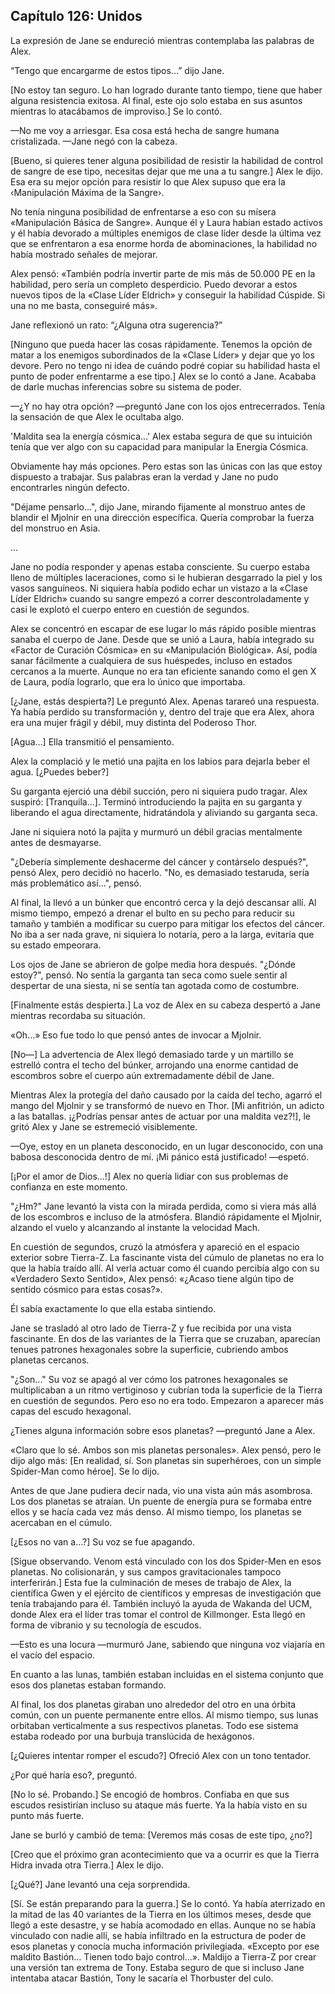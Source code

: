 
## Capítulo 126: Unidos


La expresión de Jane se endureció mientras contemplaba las palabras de Alex.

“Tengo que encargarme de estos tipos…” dijo Jane.

[No estoy tan seguro. Lo han logrado durante tanto tiempo, tiene que haber alguna resistencia exitosa. Al final, este ojo solo estaba en sus asuntos mientras lo atacábamos de improviso.] Se lo contó.

—No me voy a arriesgar. Esa cosa está hecha de sangre humana cristalizada. —Jane negó con la cabeza.

[Bueno, si quieres tener alguna posibilidad de resistir la habilidad de control de sangre de ese tipo, necesitas dejar que me una a tu sangre.] Alex le dijo. Esa era su mejor opción para resistir lo que Alex supuso que era la ‹Manipulación Máxima de la Sangre›.

No tenía ninguna posibilidad de enfrentarse a eso con su mísera «Manipulación Básica de Sangre». Aunque él y Laura habían estado activos y él había devorado a múltiples enemigos de clase líder desde la última vez que se enfrentaron a esa enorme horda de abominaciones, la habilidad no había mostrado señales de mejorar.

Alex pensó: «También podría invertir parte de mis más de 50.000 PE en la habilidad, pero sería un completo desperdicio. Puedo devorar a estos nuevos tipos de la «Clase Líder Eldrich» y conseguir la habilidad Cúspide. Si una no me basta, conseguiré más».

Jane reflexionó un rato: “¿Alguna otra sugerencia?”

[Ninguno que pueda hacer las cosas rápidamente. Tenemos la opción de matar a los enemigos subordinados de la «Clase Líder» y dejar que yo los devore. Pero no tengo ni idea de cuándo podré copiar su habilidad hasta el punto de poder enfrentarme a ese tipo.] Alex se lo contó a Jane. Acababa de darle muchas inferencias sobre su sistema de poder.

—¿Y no hay otra opción? —preguntó Jane con los ojos entrecerrados. Tenía la sensación de que Alex le ocultaba algo.

'Maldita sea la energía cósmica...' Alex estaba segura de que su intuición tenía que ver algo con su capacidad para manipular la Energía Cósmica.

Obviamente hay más opciones. Pero estas son las únicas con las que estoy dispuesto a trabajar. Sus palabras eran la verdad y Jane no pudo encontrarles ningún defecto.

"Déjame pensarlo...", dijo Jane, mirando fijamente al monstruo antes de blandir el Mjolnir en una dirección específica. Quería comprobar la fuerza del monstruo en Asia.

…

Jane no podía responder y apenas estaba consciente. Su cuerpo estaba lleno de múltiples laceraciones, como si le hubieran desgarrado la piel y los vasos sanguíneos. Ni siquiera había podido echar un vistazo a la «Clase Líder Eldrich» cuando su sangre empezó a correr descontroladamente y casi le explotó el cuerpo entero en cuestión de segundos.

Alex se concentró en escapar de ese lugar lo más rápido posible mientras sanaba el cuerpo de Jane. Desde que se unió a Laura, había integrado su «Factor de Curación Cósmica» en su «Manipulación Biológica». Así, podía sanar fácilmente a cualquiera de sus huéspedes, incluso en estados cercanos a la muerte. Aunque no era tan eficiente sanando como el gen X de Laura, podía lograrlo, que era lo único que importaba.

[¿Jane, estás despierta?] Le preguntó Alex. Apenas tarareó una respuesta. Ya había perdido su transformación y, dentro del traje que era Alex, ahora era una mujer frágil y débil, muy distinta del Poderoso Thor.

[Agua…] Ella transmitió el pensamiento.

Alex la complació y le metió una pajita en los labios para dejarla beber el agua. [¿Puedes beber?]

Su garganta ejerció una débil succión, pero ni siquiera pudo tragar. Alex suspiró: [Tranquila...]. Terminó introduciendo la pajita en su garganta y liberando el agua directamente, hidratándola y aliviando su garganta seca.

Jane ni siquiera notó la pajita y murmuró un débil gracias mentalmente antes de desmayarse.

"¿Debería simplemente deshacerme del cáncer y contárselo después?", pensó Alex, pero decidió no hacerlo. "No, es demasiado testaruda, sería más problemático así...", pensó.

Al final, la llevó a un búnker que encontró cerca y la dejó descansar allí. Al mismo tiempo, empezó a drenar el bulto en su pecho para reducir su tamaño y también a modificar su cuerpo para mitigar los efectos del cáncer. No iba a ser nada grave, ni siquiera lo notaría, pero a la larga, evitaría que su estado empeorara.

Los ojos de Jane se abrieron de golpe media hora después. "¿Dónde estoy?", pensó. No sentía la garganta tan seca como suele sentir al despertar de una siesta, ni se sentía tan agotada como de costumbre.

[Finalmente estás despierta.] La voz de Alex en su cabeza despertó a Jane mientras recordaba su situación.

«Oh…» Eso fue todo lo que pensó antes de invocar a Mjolnir.

[No—] La advertencia de Alex llegó demasiado tarde y un martillo se estrelló contra el techo del búnker, arrojando una enorme cantidad de escombros sobre el cuerpo aún extremadamente débil de Jane.

Mientras Alex la protegía del daño causado por la caída del techo, agarró el mango del Mjolnir y se transformó de nuevo en Thor. [Mi anfitrión, un adicto a las batallas. ¡¿Podrías pensar antes de actuar por una maldita vez?!], le gritó Alex y Jane se estremeció visiblemente.

—Oye, estoy en un planeta desconocido, en un lugar desconocido, con una babosa desconocida dentro de mí. ¡Mi pánico está justificado! —espetó.

[¡Por el amor de Dios…!] Alex no quería lidiar con sus problemas de confianza en este momento.

"¿Hm?" Jane levantó la vista con la mirada perdida, como si viera más allá de los escombros e incluso de la atmósfera. Blandió rápidamente el Mjolnir, alzando el vuelo y alcanzando al instante la velocidad Mach.

En cuestión de segundos, cruzó la atmósfera y apareció en el espacio exterior sobre Tierra-Z. La fascinante vista del cúmulo de planetas no era lo que la había traído allí. Al verla actuar como él cuando percibía algo con su «Verdadero Sexto Sentido», Alex pensó: «¿Acaso tiene algún tipo de sentido cósmico para estas cosas?».

Él sabía exactamente lo que ella estaba sintiendo.

Jane se trasladó al otro lado de Tierra-Z y fue recibida por una vista fascinante. En dos de las variantes de la Tierra que se cruzaban, aparecían tenues patrones hexagonales sobre la superficie, cubriendo ambos planetas cercanos.

"¿Son..." Su voz se apagó al ver cómo los patrones hexagonales se multiplicaban a un ritmo vertiginoso y cubrían toda la superficie de la Tierra en cuestión de segundos. Pero eso no era todo. Empezaron a aparecer más capas del escudo hexagonal.

¿Tienes alguna información sobre esos planetas? —preguntó Jane a Alex.

«Claro que lo sé. Ambos son mis planetas personales». Alex pensó, pero le dijo algo más: [En realidad, sí. Son planetas sin superhéroes, con un simple Spider-Man como héroe]. Se lo dijo.

Antes de que Jane pudiera decir nada, vio una vista aún más asombrosa. Los dos planetas se atraían. Un puente de energía pura se formaba entre ellos y se hacía cada vez más denso. Al mismo tiempo, los planetas se acercaban en el cúmulo.

[¿Esos no van a…?] Su voz se fue apagando.

[Sigue observando. Venom está vinculado con los dos Spider-Men en esos planetas. No colisionarán, y sus campos gravitacionales tampoco interferirán.] Esta fue la culminación de meses de trabajo de Alex, la científica Gwen y el ejército de científicos y empresas de investigación que tenía trabajando para él. También incluyó la ayuda de Wakanda del UCM, donde Alex era el líder tras tomar el control de Killmonger. Esta llegó en forma de vibranio y su tecnología de escudos.

—Esto es una locura —murmuró Jane, sabiendo que ninguna voz viajaría en el vacío del espacio.

En cuanto a las lunas, también estaban incluidas en el sistema conjunto que esos dos planetas estaban formando.

Al final, los dos planetas giraban uno alrededor del otro en una órbita común, con un puente permanente entre ellos. Al mismo tiempo, sus lunas orbitaban verticalmente a sus respectivos planetas. Todo ese sistema estaba rodeado por una burbuja translúcida de hexágonos.

[¿Quieres intentar romper el escudo?] Ofreció Alex con un tono tentador.

¿Por qué haría eso?, preguntó.

[No lo sé. Probando.] Se encogió de hombros. Confiaba en que sus escudos resistirían incluso su ataque más fuerte. Ya la había visto en su punto más fuerte.

Jane se burló y cambió de tema: [Veremos más cosas de este tipo, ¿no?]

[Creo que el próximo gran acontecimiento que va a ocurrir es que la Tierra Hidra invada otra Tierra.] Alex le dijo.

[¿Qué?] Jane levantó una ceja sorprendida.

[Sí. Se están preparando para la guerra.] Se lo contó. Ya había aterrizado en la mitad de las 40 variantes de la Tierra en los últimos meses, desde que llegó a este desastre, y se había acomodado en ellas. Aunque no se había vinculado con nadie allí, se había infiltrado en la estructura de poder de esos planetas y conocía mucha información privilegiada. «Excepto por ese maldito Bastión... Tienen todo bajo control...». Maldijo a Tierra-Z por crear una versión tan extrema de Tony. Estaba seguro de que si incluso Jane intentaba atacar Bastión, Tony le sacaría el Thorbuster del culo.
